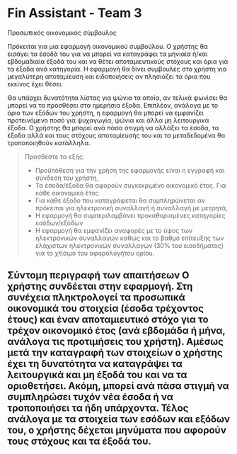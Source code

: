 # Fin Assistant - Team 3

Προσωπικός οικονομικός σύμβουλος

Πρόκειται για μια εφαρμογή οικονομικού συμβούλου. Ο χρήστης θα εισάγει τα έσοδά του για να μπορεί να καταγράφει τα μηνιαία ή/και εβδομαδιαία έξοδά του
και να θέτει αποταμιευτικούς στόχους και όρια για τα έξοδα ανά κατηγορία. 
Η εφαρμογή θα δίνει συμβουλές στο χρήστη για μεγαλύτερη αποταμίευση και ειδοποιήσεις αν πλησιάζει τα όρια που εκείνος έχει θέσει. 

Θα υπάρχει δυνατότητα λίστας για ψώνια τα οποία, αν τελικά ψωνίσει θα μπορεί να τα προσθέσει στα ημερήσια έξοδα. 
Επιπλέον, ανάλογα με το όριο των εξόδων του χρήστη, η εφαρμογή θα μπορεί να εμφανίζει προτεινόμενο ποσό για ψυχαγωγία, ψώνια και άλλα μη λειτουργικά έξοδα. 
Ο χρήστης θα μπορεί ανά πάσα στιγμή να αλλάξει τα έσοδα, τα έξοδα αλλά και τους στόχους αποταμίευσής του και τα μεταδεδομένα θα τροποποιηθούν κατάλληλα.

> Προσθέστε τα εξής:
> * Προϋπόθεση για την χρήση της εφαρμογής είναι η εγγραφή και σύνδεση του χρήστη,
> * Τα έσοδα/έξοδα θα αφορούν συγκεκριμένο οικονομικό έτος. Για κάθε οικονομικό έτος
> * Για κάθε έξοδο που καταγράφεται θα συμπληρώνεται αν πρόκειται για ηλεκτρονική συναλλαγή ή συναλλαγή με μετρητά,
> * Η εφαρμογή θα συμπεριλαμβάνει προκαθορισμένες κατηγορίες εσόδων/εξόδων
> * Η εφαρμογή θα εμφανίζει αναφορές με το ύψος των ηλεκτρονικών συναλλαγών καθώς και το βαθμό επίτευξης των ελάχιστων ηλεκτρονικών συναλλαγών (30% του εισοδήματος) για το χτίσιμο του αφορολογήτου ορίου.

**<h2>Σύντομη περιγραφή των απαιτήσεων**
Ο χρήστης συνδέεται στην εφαρμογή. Στη συνέχεια πληκτρολογεί τα προσωπικά οικονομικά του στοιχεία (έσοδα τρέχοντος έτους) και έναν αποταμιευτικό στόχο για το τρέχον οικονομικό έτος (ανά εβδομάδα ή μήνα, ανάλογα τις προτιμήσεις του χρήστη). Αμέσως μετά την καταγραφή των στοιχείων ο χρήστης έχει τη δυνατότητα να καταγράψει τα λειτουργικά και μη έξοδά του και να τα οριοθετήσει. Ακόμη, μπορεί ανά πάσα στιγμή να συμπληρώσει τυχόν νέα έσοδα ή να τροποποιήσει τα ήδη υπάρχοντα. Τέλος ανάλογα με τα στοιχεία των εσόδων και εξόδων του, ο χρήστης δέχεται μηνύματα που αφορούν τους στόχους και τα έξοδά του.
